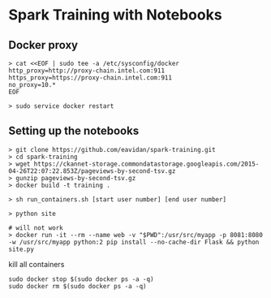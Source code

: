 # Spark Training with Notebooks

## Docker proxy
```
> cat <<EOF | sudo tee -a /etc/sysconfig/docker
http_proxy=http://proxy-chain.intel.com:911
https_proxy=https://proxy-chain.intel.com:911
no_proxy=10.*
EOF

> sudo service docker restart
```

## Setting up the notebooks
```
> git clone https://github.com/eavidan/spark-training.git
> cd spark-training
> wget https://ckannet-storage.commondatastorage.googleapis.com/2015-04-26T22:07:22.853Z/pageviews-by-second-tsv.gz
> gunzip pageviews-by-second-tsv.gz
> docker build -t training .
```

```
> sh run_containers.sh [start user number] [end user number]
```

```
> python site 

# will not work
> docker run -it --rm --name web -v "$PWD":/usr/src/myapp -p 8081:8080 -w /usr/src/myapp python:2 pip install --no-cache-dir Flask && python site.py
```


kill all containers
```
sudo docker stop $(sudo docker ps -a -q)
sudo docker rm $(sudo docker ps -a -q)
```
